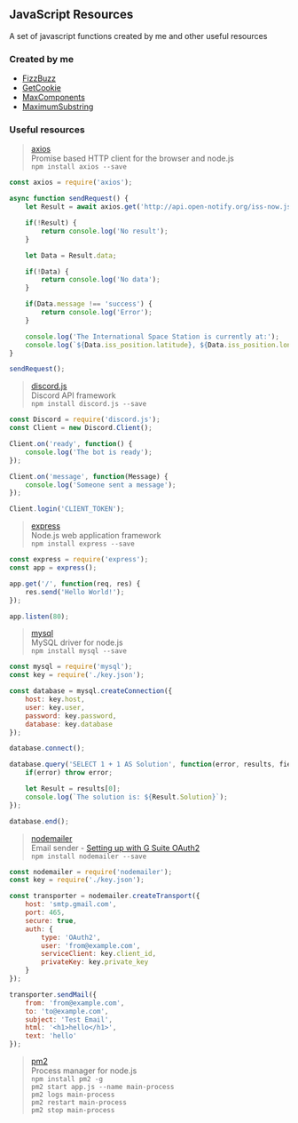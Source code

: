 ## JavaScript Resources
A set of javascript functions created by me and other useful resources

### Created by me
- [FizzBuzz](FizzBuzz.js)
- [GetCookie](GetCookie.js)
- [MaxComponents](MaxComponents.js)
- [MaximumSubstring](MaximumSubstring.js)

### Useful resources
> [axios](https://www.npmjs.com/package/axios)  
> Promise based HTTP client for the browser and node.js  
> `npm install axios --save`  
```js
const axios = require('axios');

async function sendRequest() {
    let Result = await axios.get('http://api.open-notify.org/iss-now.json');

    if(!Result) {
        return console.log('No result');
    }

    let Data = Result.data;

    if(!Data) {
        return console.log('No data');
    }

    if(Data.message !== 'success') {
        return console.log('Error');
    }

    console.log('The International Space Station is currently at:');
    console.log(`${Data.iss_position.latitude}, ${Data.iss_position.longitude}`);
}

sendRequest();
```

> [discord.js](https://discord.js.org/)  
> Discord API framework  
> `npm install discord.js --save`  
```js
const Discord = require('discord.js');
const Client = new Discord.Client();

Client.on('ready', function() {
    console.log('The bot is ready');
});

Client.on('message', function(Message) {
    console.log('Someone sent a message');
});

Client.login('CLIENT_TOKEN');
```

> [express](http://expressjs.com/)  
> Node.js web application framework  
> `npm install express --save`
```js
const express = require('express');
const app = express();

app.get('/', function(req, res) {
    res.send('Hello World!');
});

app.listen(80);
```

> [mysql](https://www.npmjs.com/package/mysql)  
> MySQL driver for node.js  
> `npm install mysql --save`  
```js
const mysql = require('mysql');
const key = require('./key.json');

const database = mysql.createConnection({
    host: key.host,
    user: key.user,
    password: key.password,
    database: key.database
});

database.connect();

database.query('SELECT 1 + 1 AS Solution', function(error, results, fields) {
    if(error) throw error;

    let Result = results[0];
    console.log(`The solution is: ${Result.Solution}`);
});

database.end();
```

> [nodemailer](https://nodemailer.com/about/)  
> Email sender - [Setting up with G Suite OAuth2](https://medium.com/@imre_7961/nodemailer-with-g-suite-oauth2-4c86049f778a)  
> `npm install nodemailer --save`  
```js
const nodemailer = require('nodemailer');
const key = require('./key.json');

const transporter = nodemailer.createTransport({
    host: 'smtp.gmail.com',
    port: 465,
    secure: true,
    auth: {
        type: 'OAuth2',
        user: 'from@example.com',
        serviceClient: key.client_id,
        privateKey: key.private_key
    }
});

transporter.sendMail({
    from: 'from@example.com',
    to: 'to@example.com',
    subject: 'Test Email',
    html: '<h1>hello</h1>',
    text: 'hello'
});
```

> [pm2](https://pm2.keymetrics.io/)  
> Process manager for node.js  
> `npm install pm2 -g`  
> `pm2 start app.js --name main-process`  
> `pm2 logs main-process`  
> `pm2 restart main-process`  
> `pm2 stop main-process`  
